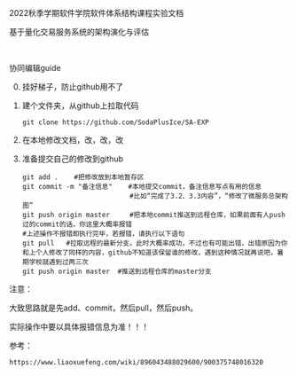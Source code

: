 2022秋季学期软件学院软件体系结构课程实验文档

基于量化交易服务系统的架构演化与评估

<br>

协同编辑guide

0. 挂好梯子，防止github用不了

1. 建个文件夹，从github上拉取代码

   ```
   git clone https://github.com/SodaPlusIce/SA-EXP
   ```

2. 在本地修改文档，改，改，改

3. 准备提交自己的修改到github

   ```
   git add .    #把修改放到本地暂存区
   git commit -m "备注信息"    #本地提交commit，备注信息写点有用的信息
                              #比如“完成了3.2、3.3内容”，“修改了微服务总架构图”
   git push origin master     #把本地commit推送到远程仓库，如果前面有人push过的commit的话，你这里大概率报错
   #上述操作不报错即执行完毕，若报错，请执行以下语句
   git pull   #拉取远程的最新分支。此时大概率成功，不过也有可能出错，出错原因为你和上个人修改了同样的内容，github不知道该保留谁的修改，遇到这种情况就再说吧，暑期学校就遇到过两三次
   git push origin master  #推送到远程仓库的master分支
   ```

注意：

大致思路就是先add、commit，然后pull，然后push。

实际操作中要以具体报错信息为准！！！

参考：

```
https://www.liaoxuefeng.com/wiki/896043488029600/900375748016320
```

